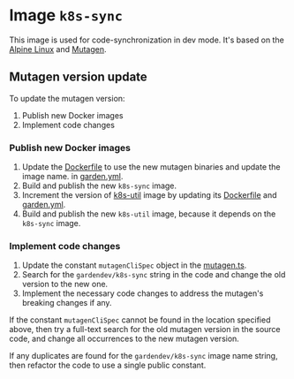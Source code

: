 # Image `k8s-sync`

This image is used for code-synchronization in dev mode. It's based on the [Alpine Linux](https://www.alpinelinux.org/)
and [Mutagen](https://github.com/mutagen-io/mutagen).

## Mutagen version update

To update the mutagen version:

1. Publish new Docker images
2. Implement code changes

### Publish new Docker images

1. Update the [Dockerfile](./Dockerfile) to use the new mutagen binaries and update the image name.
   in [garden.yml](./garden.yml).
2. Build and publish the new `k8s-sync` image.
3. Increment the version of [k8s-util](../k8s-util) image by updating its [Dockerfile](../k8s-util/Dockerfile)
   and [garden.yml](../k8s-util/garden.yml).
4. Build and publish the new `k8s-util` image, because it depends on the `k8s-sync` image.

### Implement code changes

1. Update the constant `mutagenCliSpec` object in the [mutagen.ts](../../core/src/plugins/kubernetes/mutagen.ts).
2. Search for the `gardendev/k8s-sync` string in the code and change the old version to the new one.
3. Implement the necessary code changes to address the mutagen's breaking changes if any.

If the constant `mutagenCliSpec` cannot be found in the location specified above, then try a full-text search for the
old mutagen version in the source code, and change all occurrences to the new mutagen version.

If any duplicates are found for the `gardendev/k8s-sync` image name string, then refactor the code to use a single
public constant.
